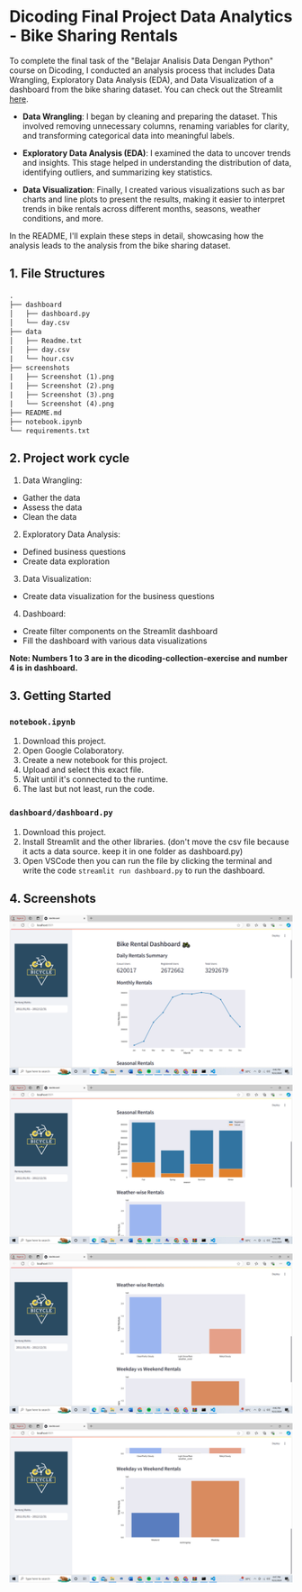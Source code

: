# Dicoding Final Project Data Analytics - Bike Sharing Rentals

To complete the final task of the "Belajar Analisis Data Dengan Python" course on Dicoding, I conducted an analysis process that includes Data Wrangling, Exploratory Data Analysis (EDA), and Data Visualization of a dashboard from the bike sharing dataset. You can check out the Streamlit [here](https://dashboardbicycle.streamlit.app/).

- **Data Wrangling**: I began by cleaning and preparing the dataset. This involved removing unnecessary columns, renaming variables for clarity, and transforming categorical data into meaningful labels.

- **Exploratory Data Analysis (EDA)**: I examined the data to uncover trends and insights. This stage helped in understanding the distribution of data, identifying outliers, and summarizing key statistics.

- **Data Visualization**: Finally, I created various visualizations such as bar charts and line plots to present the results, making it easier to interpret trends in bike rentals across different months, seasons, weather conditions, and more.

In the README, I'll explain these steps in detail, showcasing how the analysis leads to the analysis from the bike sharing dataset. 

## 1. File Structures
```
.
├── dashboard
│   ├── dashboard.py
│   └── day.csv
├── data
│   ├── Readme.txt
│   ├── day.csv
|   └── hour.csv
├── screenshots
|   ├── Screenshot (1).png
|   ├── Screenshot (2).png
|   ├── Screenshot (3).png
|   └── Screenshot (4).png
├── README.md
├── notebook.ipynb
└── requirements.txt
```

## 2. Project work cycle
1. Data Wrangling: 
 - Gather the data
 - Assess the data
 - Clean the data
2. Exploratory Data Analysis:
 - Defined business questions
 - Create data exploration
3. Data Visualization:
 - Create data visualization for the business questions
4. Dashboard:
 - Create filter components on the Streamlit dashboard
 - Fill the dashboard with various data visualizations

**Note: Numbers 1 to 3 are in the dicoding-collection-exercise and number 4 is in dashboard.**

## 3. Getting Started
### `notebook.ipynb`
1. Download this project.
2. Open Google Colaboratory.
3. Create a new notebook for this project.
4. Upload and select this exact file.
5. Wait until it's connected to the runtime.
6. The last but not least, run the code.

### `dashboard/dashboard.py`
1. Download this project.
2. Install Streamlit and the other libraries. (don't move the csv file because it acts a data source. keep it in one folder as dashboard.py)
3. Open VSCode then you can run the file by clicking the terminal and write the code `streamlit run dashboard.py` to run the dashboard.

## 4. Screenshots

![alt text](https://github.com/farrenlyra/dicoding-data/blob/0e609a789e052c9bda82c5acc3bd1df6a1ff636f/screenshots/Screenshot%20(1).png)

![alt text](https://github.com/farrenlyra/dicoding-data/blob/0e609a789e052c9bda82c5acc3bd1df6a1ff636f/screenshots/Screenshot%20(2).png)

![alt text](https://github.com/farrenlyra/dicoding-data/blob/0e609a789e052c9bda82c5acc3bd1df6a1ff636f/screenshots/Screenshot%20(3).png)

![alt text](https://github.com/farrenlyra/dicoding-data/blob/0e609a789e052c9bda82c5acc3bd1df6a1ff636f/screenshots/Screenshot%20(4).png)
